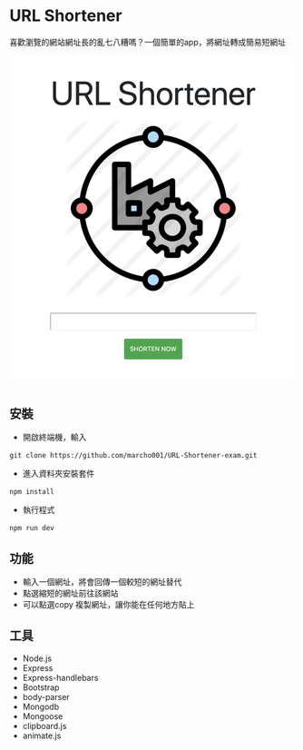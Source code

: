 # URL Shortener

喜歡瀏覽的網站網址長的亂七八糟嗎？一個簡單的app，將網址轉成簡易短網址

![image alt](./1.png)

## 安裝

- 開啟終端機，輸入
```
git clone https://github.com/marcho001/URL-Shortener-exam.git
```
- 進入資料夾安裝套件
```
npm install
```
- 執行程式
```
npm run dev
```

## 功能
- 輸入一個網址，將會回傳一個較短的網址替代
- 點選縮短的網址前往該網站
- 可以點選copy 複製網址，讓你能在任何地方貼上


## 工具
- Node.js
- Express
- Express-handlebars
- Bootstrap
- body-parser
- Mongodb
- Mongoose
- clipboard.js
- animate.js